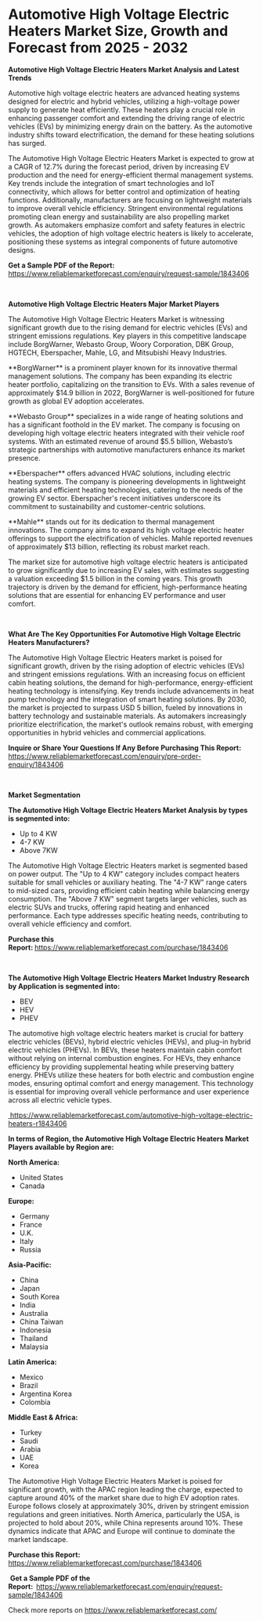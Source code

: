 <p><h1>Automotive High Voltage Electric Heaters Market Size, Growth and Forecast from 2025 - 2032</h1></p><p><strong>Automotive High Voltage Electric Heaters Market Analysis and Latest Trends</strong></p>
<p><p>Automotive high voltage electric heaters are advanced heating systems designed for electric and hybrid vehicles, utilizing a high-voltage power supply to generate heat efficiently. These heaters play a crucial role in enhancing passenger comfort and extending the driving range of electric vehicles (EVs) by minimizing energy drain on the battery. As the automotive industry shifts toward electrification, the demand for these heating solutions has surged.</p><p>The Automotive High Voltage Electric Heaters Market is expected to grow at a CAGR of 12.7% during the forecast period, driven by increasing EV production and the need for energy-efficient thermal management systems. Key trends include the integration of smart technologies and IoT connectivity, which allows for better control and optimization of heating functions. Additionally, manufacturers are focusing on lightweight materials to improve overall vehicle efficiency. Stringent environmental regulations promoting clean energy and sustainability are also propelling market growth. As automakers emphasize comfort and safety features in electric vehicles, the adoption of high voltage electric heaters is likely to accelerate, positioning these systems as integral components of future automotive designs.</p></p>
<p><strong>Get a Sample PDF of the Report:&nbsp;</strong> <a href="https://www.reliablemarketforecast.com/enquiry/request-sample/1843406?utm_campaign=2808&utm_medium=2&utm_source=Github&utm_content=ia&utm_term=31032025&utm_id=automotive-high-voltage-electric-heaters">https://www.reliablemarketforecast.com/enquiry/request-sample/1843406</a></p>
<p>&nbsp;</p>
<p><strong>Automotive High Voltage Electric Heaters Major Market Players</strong></p>
<p><p>The Automotive High Voltage Electric Heaters Market is witnessing significant growth due to the rising demand for electric vehicles (EVs) and stringent emissions regulations. Key players in this competitive landscape include BorgWarner, Webasto Group, Woory Corporation, DBK Group, HGTECH, Eberspacher, Mahle, LG, and Mitsubishi Heavy Industries.</p><p>**BorgWarner** is a prominent player known for its innovative thermal management solutions. The company has been expanding its electric heater portfolio, capitalizing on the transition to EVs. With a sales revenue of approximately $14.9 billion in 2022, BorgWarner is well-positioned for future growth as global EV adoption accelerates.</p><p>**Webasto Group** specializes in a wide range of heating solutions and has a significant foothold in the EV market. The company is focusing on developing high voltage electric heaters integrated with their vehicle roof systems. With an estimated revenue of around $5.5 billion, Webasto’s strategic partnerships with automotive manufacturers enhance its market presence.</p><p>**Eberspacher** offers advanced HVAC solutions, including electric heating systems. The company is pioneering developments in lightweight materials and efficient heating technologies, catering to the needs of the growing EV sector. Eberspacher's recent initiatives underscore its commitment to sustainability and customer-centric solutions.</p><p>**Mahle** stands out for its dedication to thermal management innovations. The company aims to expand its high voltage electric heater offerings to support the electrification of vehicles. Mahle reported revenues of approximately $13 billion, reflecting its robust market reach.</p><p>The market size for automotive high voltage electric heaters is anticipated to grow significantly due to increasing EV sales, with estimates suggesting a valuation exceeding $1.5 billion in the coming years. This growth trajectory is driven by the demand for efficient, high-performance heating solutions that are essential for enhancing EV performance and user comfort.</p></p>
<p>&nbsp;</p>
<p><strong>What Are The Key Opportunities For Automotive High Voltage Electric Heaters Manufacturers?</strong></p>
<p><p>The Automotive High Voltage Electric Heaters market is poised for significant growth, driven by the rising adoption of electric vehicles (EVs) and stringent emissions regulations. With an increasing focus on efficient cabin heating solutions, the demand for high-performance, energy-efficient heating technology is intensifying. Key trends include advancements in heat pump technology and the integration of smart heating solutions. By 2030, the market is projected to surpass USD 5 billion, fueled by innovations in battery technology and sustainable materials. As automakers increasingly prioritize electrification, the market's outlook remains robust, with emerging opportunities in hybrid vehicles and commercial applications.</p></p>
<p><strong>Inquire or Share Your Questions If Any Before Purchasing This Report:</strong> <a href="https://www.reliablemarketforecast.com/enquiry/pre-order-enquiry/1843406?utm_campaign=2808&utm_medium=2&utm_source=Github&utm_content=ia&utm_term=31032025&utm_id=automotive-high-voltage-electric-heaters">https://www.reliablemarketforecast.com/enquiry/pre-order-enquiry/1843406</a></p>
<p>&nbsp;</p>
<p><strong>Market Segmentation</strong></p>
<p><strong>The Automotive High Voltage Electric Heaters Market Analysis by types is segmented into:</strong></p>
<p><ul><li>Up to 4 KW</li><li>4-7 KW</li><li>Above 7KW</li></ul></p>
<p><p>The Automotive High Voltage Electric Heaters market is segmented based on power output. The "Up to 4 KW" category includes compact heaters suitable for small vehicles or auxiliary heating. The "4-7 KW" range caters to mid-sized cars, providing efficient cabin heating while balancing energy consumption. The "Above 7 KW" segment targets larger vehicles, such as electric SUVs and trucks, offering rapid heating and enhanced performance. Each type addresses specific heating needs, contributing to overall vehicle efficiency and comfort.</p></p>
<p><strong>Purchase this Report:&nbsp;</strong><a href="https://www.reliablemarketforecast.com/purchase/1843406?utm_campaign=2808&utm_medium=2&utm_source=Github&utm_content=ia&utm_term=31032025&utm_id=automotive-high-voltage-electric-heaters">https://www.reliablemarketforecast.com/purchase/1843406</a></p>
<p>&nbsp;</p>
<p><strong>The Automotive High Voltage Electric Heaters Market Industry Research by Application is segmented into:</strong></p>
<p><ul><li>BEV</li><li>HEV</li><li>PHEV</li></ul></p>
<p><p>The automotive high voltage electric heaters market is crucial for battery electric vehicles (BEVs), hybrid electric vehicles (HEVs), and plug-in hybrid electric vehicles (PHEVs). In BEVs, these heaters maintain cabin comfort without relying on internal combustion engines. For HEVs, they enhance efficiency by providing supplemental heating while preserving battery energy. PHEVs utilize these heaters for both electric and combustion engine modes, ensuring optimal comfort and energy management. This technology is essential for improving overall vehicle performance and user experience across all electric vehicle types.</p></p>
<p><a href="https://www.reliablemarketforecast.com/automotive-high-voltage-electric-heaters-r1843406?utm_campaign=2808&utm_medium=2&utm_source=Github&utm_content=ia&utm_term=31032025&utm_id=automotive-high-voltage-electric-heaters">&nbsp;https://www.reliablemarketforecast.com/automotive-high-voltage-electric-heaters-r1843406</a></p>
<p><strong>In terms of Region, the Automotive High Voltage Electric Heaters Market Players available by Region are:</strong></p>
<p>
    <p> <strong> North America: </strong>
        <ul>
            <li>United States</li>
            <li>Canada</li>
        </ul>
        </p> 
    <p> <strong> Europe: </strong>
        <ul>
            <li>Germany</li>
            <li>France</li>
            <li>U.K.</li>
            <li>Italy</li>
            <li>Russia</li>
        </ul>
        </p> 
    <p> <strong> Asia-Pacific: </strong>
        <ul>
            <li>China</li>
            <li>Japan</li>
            <li>South Korea</li>
            <li>India</li>
            <li>Australia</li>
            <li>China Taiwan</li>
            <li>Indonesia</li>
            <li>Thailand</li>
            <li>Malaysia</li>
        </ul>
        </p> 
    <p> <strong> Latin America: </strong>
        <ul>
            <li>Mexico</li>
            <li>Brazil</li>
            <li>Argentina Korea</li>
            <li>Colombia</li>
        </ul>
        </p> 
    <p> <strong> Middle East & Africa: </strong>
        <ul>
            <li>Turkey</li>
            <li>Saudi</li>
            <li>Arabia</li>
            <li>UAE</li>
            <li>Korea</li>
        </ul>
    </p>
    </p>
<p><p>The Automotive High Voltage Electric Heaters Market is poised for significant growth, with the APAC region leading the charge, expected to capture around 40% of the market share due to high EV adoption rates. Europe follows closely at approximately 30%, driven by stringent emission regulations and green initiatives. North America, particularly the USA, is projected to hold about 20%, while China represents around 10%. These dynamics indicate that APAC and Europe will continue to dominate the market landscape.</p></p>
<p><strong>Purchase this Report: </strong><a href="https://www.reliablemarketforecast.com/purchase/1843406?utm_campaign=2808&utm_medium=2&utm_source=Github&utm_content=ia&utm_term=31032025&utm_id=automotive-high-voltage-electric-heaters">https://www.reliablemarketforecast.com/purchase/1843406</a></p>
<p>&nbsp;<strong>Get a Sample PDF of the Report:&nbsp;&nbsp;</strong><a href="https://www.reliablemarketforecast.com/enquiry/request-sample/1843406?utm_campaign=2808&utm_medium=2&utm_source=Github&utm_content=ia&utm_term=31032025&utm_id=automotive-high-voltage-electric-heaters">https://www.reliablemarketforecast.com/enquiry/request-sample/1843406</a></p>
<p><strong></strong></p>
<p>Check more reports on <a href="https://www.reliablemarketforecast.com/?utm_campaign=2808&utm_medium=2&utm_source=Github&utm_content=ia&utm_term=31032025&utm_id=automotive-high-voltage-electric-heaters">https://www.reliablemarketforecast.com/</a></p>